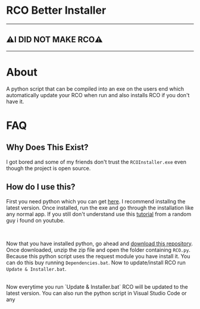 # RCO Better Installer
----------------------------------------------------
## ⚠️I DID NOT MAKE RCO⚠️
----------------------------------------------------

# About
A python script that can be compiled into an exe on the users end which automatically update your RCO when run and also installs RCO if you don't have it.

# FAQ

## Why Does This Exist?
I got bored and some of my friends don't trust the `RCOInstaller.exe` even though the project is open source.

## How do I use this?
First you need python which you can get [here](https://www.python.org/downloads/). I recommend installng the latest version. Once installed, run the exe and go through the installation like any normal app. If you still don't understand use this [tutorial](https://www.youtube.com/watch?v=bjE7XQV4s-k) from a random guy i found on youtube.

<br>

Now that you have installed python, go ahead and [download this repository](https://codeload.github.com/ShashTheEpic/RCO-Auto-Installer/zip/refs/tags/v1.0.0). Once downloaded, unzip the zip file and open the folder containing `RCO.py`. Because this python script uses the request module you have install it. You can do this buy running `Dependencies.bat`. Now to update/install RCO run `Update & Installer.bat`.

<br>
Now everytime you run `Update & Installer.bat` RCO will be updated to the latest version. You can also run the python script in Visual Studio Code or any 
